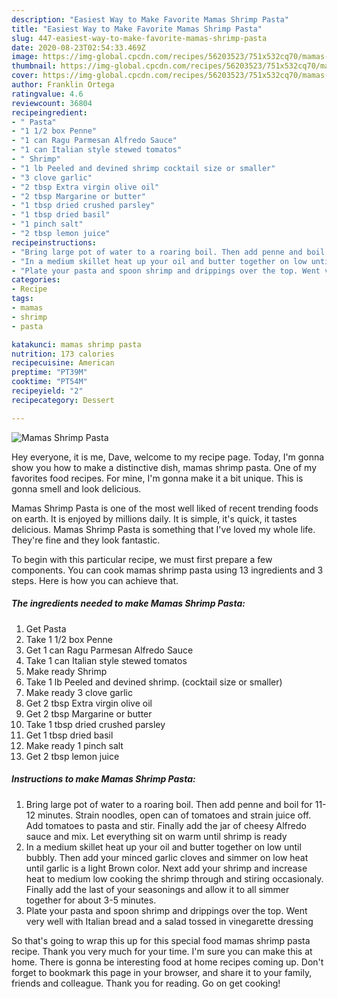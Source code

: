 ```yaml
---
description: "Easiest Way to Make Favorite Mamas Shrimp Pasta"
title: "Easiest Way to Make Favorite Mamas Shrimp Pasta"
slug: 447-easiest-way-to-make-favorite-mamas-shrimp-pasta
date: 2020-08-23T02:54:33.469Z
image: https://img-global.cpcdn.com/recipes/56203523/751x532cq70/mamas-shrimp-pasta-recipe-main-photo.jpg
thumbnail: https://img-global.cpcdn.com/recipes/56203523/751x532cq70/mamas-shrimp-pasta-recipe-main-photo.jpg
cover: https://img-global.cpcdn.com/recipes/56203523/751x532cq70/mamas-shrimp-pasta-recipe-main-photo.jpg
author: Franklin Ortega
ratingvalue: 4.6
reviewcount: 36804
recipeingredient:
- " Pasta"
- "1 1/2 box Penne"
- "1 can Ragu Parmesan Alfredo Sauce"
- "1 can Italian style stewed tomatos"
- " Shrimp"
- "1 lb Peeled and devined shrimp cocktail size or smaller"
- "3 clove garlic"
- "2 tbsp Extra virgin olive oil"
- "2 tbsp Margarine or butter"
- "1 tbsp dried crushed parsley"
- "1 tbsp dried basil"
- "1 pinch salt"
- "2 tbsp lemon juice"
recipeinstructions:
- "Bring large pot of water to a roaring boil. Then add penne and boil for 11-12 minutes. Strain noodles, open can of tomatoes and strain juice off. Add tomatoes to pasta and stir. Finally add the jar of cheesy Alfredo sauce and mix. Let everything sit on warm until shrimp is ready"
- "In a medium skillet heat up your oil and butter together on low until bubbly. Then add your minced garlic cloves and simmer on low heat until garlic is a light Brown color. Next add your shrimp and increase heat to medium low cooking the shrimp through and stiring occasionaly. Finally add the last of your seasonings and allow it to all simmer together for about 3-5 minutes."
- "Plate your pasta and spoon shrimp and drippings over the top. Went very well with Italian bread and a salad tossed in vinegarette dressing"
categories:
- Recipe
tags:
- mamas
- shrimp
- pasta

katakunci: mamas shrimp pasta 
nutrition: 173 calories
recipecuisine: American
preptime: "PT39M"
cooktime: "PT54M"
recipeyield: "2"
recipecategory: Dessert

---
```



![Mamas Shrimp Pasta](https://img-global.cpcdn.com/recipes/56203523/751x532cq70/mamas-shrimp-pasta-recipe-main-photo.jpg)

Hey everyone, it is me, Dave, welcome to my recipe page. Today, I'm gonna show you how to make a distinctive dish, mamas shrimp pasta. One of my favorites food recipes. For mine, I'm gonna make it a bit unique. This is gonna smell and look delicious.

Mamas Shrimp Pasta is one of the most well liked of recent trending foods on earth. It is enjoyed by millions daily. It is simple, it's quick, it tastes delicious. Mamas Shrimp Pasta is something that I've loved my whole life. They're fine and they look fantastic.




To begin with this particular recipe, we must first prepare a few components. You can cook mamas shrimp pasta using 13 ingredients and 3 steps. Here is how you can achieve that.

<!--inarticleads1-->

##### The ingredients needed to make Mamas Shrimp Pasta:

1. Get  Pasta
1. Take 1 1/2 box Penne
1. Get 1 can Ragu Parmesan Alfredo Sauce
1. Take 1 can Italian style stewed tomatos
1. Make ready  Shrimp
1. Take 1 lb Peeled and devined shrimp. (cocktail size or smaller)
1. Make ready 3 clove garlic
1. Get 2 tbsp Extra virgin olive oil
1. Get 2 tbsp Margarine or butter
1. Take 1 tbsp dried crushed parsley
1. Get 1 tbsp dried basil
1. Make ready 1 pinch salt
1. Get 2 tbsp lemon juice




<!--inarticleads2-->

##### Instructions to make Mamas Shrimp Pasta:

1. Bring large pot of water to a roaring boil. Then add penne and boil for 11-12 minutes. Strain noodles, open can of tomatoes and strain juice off. Add tomatoes to pasta and stir. Finally add the jar of cheesy Alfredo sauce and mix. Let everything sit on warm until shrimp is ready
1. In a medium skillet heat up your oil and butter together on low until bubbly. Then add your minced garlic cloves and simmer on low heat until garlic is a light Brown color. Next add your shrimp and increase heat to medium low cooking the shrimp through and stiring occasionaly. Finally add the last of your seasonings and allow it to all simmer together for about 3-5 minutes.
1. Plate your pasta and spoon shrimp and drippings over the top. Went very well with Italian bread and a salad tossed in vinegarette dressing




So that's going to wrap this up for this special food mamas shrimp pasta recipe. Thank you very much for your time. I'm sure you can make this at home. There is gonna be interesting food at home recipes coming up. Don't forget to bookmark this page in your browser, and share it to your family, friends and colleague. Thank you for reading. Go on get cooking!
